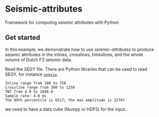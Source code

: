 # Seismic-attributes
Framework for computing seismic attributes with Python

## Get started

In this example, we demonstrate how to use *seismic-attributes* to produce seismic attributes in the inlines, crosslines, timeslices, and the whole volume of Dutch F3 seismic data. 

Read the SEGY file. There are Python libraries that can be used to read SEGY, for instance [`segyio`](https://github.com/equinor/segyio). 

```
Inline range from 100 to 750
Crossline range from 300 to 1250
TWT from 4.0 to 1848.0
Sample rate: 4.0 ms
The 99th percentile is 6517; the max amplitude is 32767
```

we need to have a data cube (Numpy or HDF5) for the input. 
